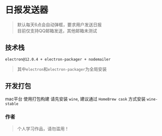 # 日报发送器
> 默认每天6点会自动弹框，要求用户发送日报<br>
> 目前仅支持QQ邮箱发送，其他邮箱未测试<br>

## 技术栈
`electron@12.0.4 + electron-packager + nodemailer`
> 其中`electron`和`electron-packager`为全局安装

## 开发打包
mac平台 使用打包构建 请先安装 `wine`, 建议通过 `HomeBrew cask` 方式安装 `wine-stable`

### 作者
> 个人学习作品，请勿滥用！